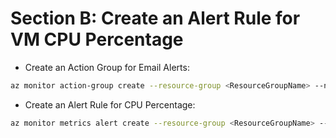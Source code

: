 # Section B: Create an Alert Rule for VM CPU Percentage
- Create an Action Group for Email Alerts:
```sh
az monitor action-group create --resource-group <ResourceGroupName> --name <ActionGroupName> --short-name <ActionGroupShortName> --email-receiver name=<YourName> email=<YourEmail>
```
- Create an Alert Rule for CPU Percentage:
``` sh
az monitor metrics alert create --resource-group <ResourceGroupName> --name "CPU
```
